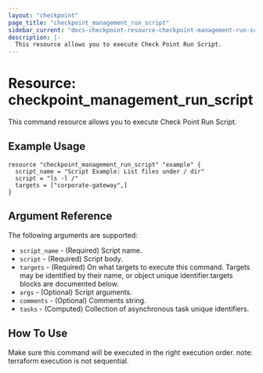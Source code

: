```yaml
---
layout: "checkpoint"
page_title: "checkpoint_management_run_script"
sidebar_current: "docs-checkpoint-resource-checkpoint-management-run-script"
description: |-
  This resource allows you to execute Check Point Run Script.
---
```


# Resource: checkpoint_management_run_script

This command resource allows you to execute Check Point Run Script.

## Example Usage


```hcl
resource "checkpoint_management_run_script" "example" {
  script_name = "Script Example: List files under / dir"
  script = "ls -l /"
  targets = ["corporate-gateway",]
}
```

## Argument Reference

The following arguments are supported:

* `script_name` - (Required) Script name. 
* `script` - (Required) Script body. 
* `targets` - (Required) On what targets to execute this command. Targets may be identified by their name, or object unique identifier.targets blocks are documented below.
* `args` - (Optional) Script arguments. 
* `comments` - (Optional) Comments string. 
* `tasks` - (Computed) Collection of asynchronous task unique identifiers.

## How To Use
Make sure this command will be executed in the right execution order. 
note: terraform execution is not sequential.  

